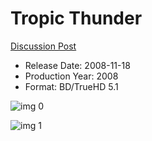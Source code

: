 # Tropic Thunder

[Discussion Post](https://www.avsforum.com/threads/bass-eq-for-filtered-movies.2995212/post-57967898)

* Release Date: 2008-11-18
* Production Year: 2008
* Format: BD/TrueHD 5.1

![img 0](https://i.imgur.com/D57mMNY.jpg)

![img 1](https://i.imgur.com/FPLE5jq.png)


